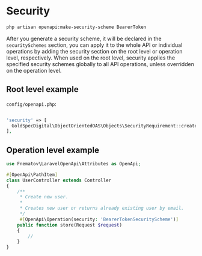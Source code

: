 # Security

```bash
php artisan openapi:make-security-scheme BearerToken
```

After you generate a security scheme, it will be declared in the `securitySchemes` section, you can apply it to the whole API or individual operations by adding the security section on the root level or operation level, respectively. When used on the root level, security applies the specified security schemes globally to all API operations, unless overridden on the operation level.

## Root level example

`config/openapi.php`:

```php

'security' => [
  GoldSpecDigital\ObjectOrientedOAS\Objects\SecurityRequirement::create()->securityScheme('BearerToken'),
],

```

## Operation level example

```php
use Fnematov\LaravelOpenApi\Attributes as OpenApi;

#[OpenApi\PathItem]
class UserController extends Controller
{
    /**
     * Create new user.
     *
     * Creates new user or returns already existing user by email.
     */
     #[OpenApi\Operation(security: 'BearerTokenSecurityScheme')]
    public function store(Request $request)
    {
        //
    }
}
```

